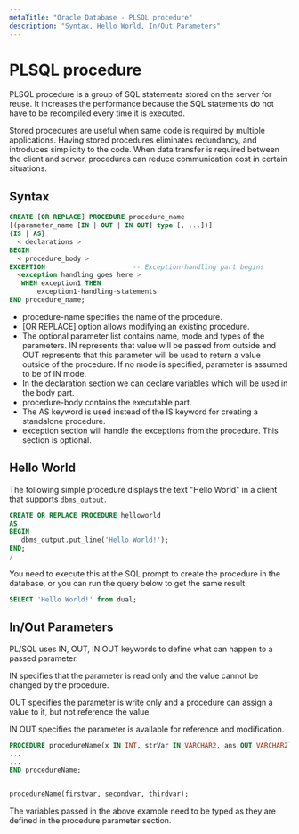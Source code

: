 ```yaml
---
metaTitle: "Oracle Database - PLSQL procedure"
description: "Syntax, Hello World, In/Out Parameters"
---
```


# PLSQL procedure


PLSQL procedure is a group of SQL statements stored on the server for reuse. It increases the performance because the SQL statements do not have to be recompiled every time it is executed.

Stored procedures are useful when same code is required by multiple applications. Having stored procedures eliminates redundancy, and introduces simplicity to the code. When data transfer is required between the client and server, procedures can reduce communication cost in certain situations.



## Syntax


```sql
CREATE [OR REPLACE] PROCEDURE procedure_name
[(parameter_name [IN | OUT | IN OUT] type [, ...])]
{IS | AS}
  < declarations >
BEGIN
  < procedure_body >
EXCEPTION                      -- Exception-handling part begins
  <exception handling goes here >
   WHEN exception1 THEN 
       exception1-handling-statements
END procedure_name;

```


- procedure-name specifies the name of the procedure.
- [OR REPLACE] option allows modifying an existing procedure.
- The optional parameter list contains name, mode and types of the parameters. IN represents that value will be passed from outside and OUT represents that this parameter will be used to return a value outside of the procedure. If no mode is specified, parameter is assumed to be of IN mode.
- In the declaration section we can declare variables which will be used in the body part.
- procedure-body contains the executable part.
- The AS keyword is used instead of the IS keyword for creating a standalone procedure.
- exception section will handle the exceptions from the procedure. This section is optional.



## Hello World


The following simple procedure displays the text "Hello World" in a client that supports [`dbms_output`](https://docs.oracle.com/database/121/ARPLS/d_output.htm).

```sql
CREATE OR REPLACE PROCEDURE helloworld
AS
BEGIN
   dbms_output.put_line('Hello World!');
END;
/

```

You need to execute this at the SQL prompt to create the procedure in the database, or you can run the query below to get the same result:

```sql
SELECT 'Hello World!' from dual;

```



## In/Out Parameters


PL/SQL uses IN, OUT, IN OUT keywords to define what can happen to a passed parameter.

IN specifies that the parameter is read only and the value cannot be changed by the procedure.

OUT specifies the parameter is write only and a procedure can assign a value to it, but not reference the value.

IN OUT specifies the parameter is available for reference and modification.

```sql
PROCEDURE procedureName(x IN INT, strVar IN VARCHAR2, ans OUT VARCHAR2)
...
...
END procedureName;


procedureName(firstvar, secondvar, thirdvar);

```

The variables passed in the above example need to be typed as they are defined in the procedure parameter section.

